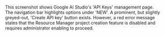 This screenshot shows Google AI Studio's 'API Keys' management page. The navigation bar highlights options under 'NEW'. A prominent, but slightly greyed-out, 'Create API key' button exists. However, a red error message states that the Resource Manager project creation feature is disabled and requires administrator enabling to proceed.